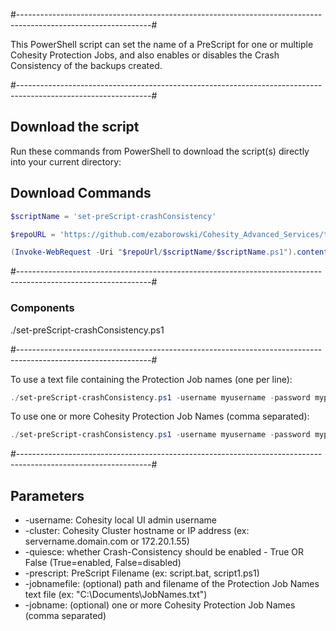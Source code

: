 #---------------------------------------------------------------------------------------------------------------#

This PowerShell script can set the name of a PreScript for one or multiple Cohesity Protection Jobs, and also enables or disables the Crash Consistency of the backups created.

#---------------------------------------------------------------------------------------------------------------#

## Download the script

Run these commands from PowerShell to download the script(s) directly into your current directory:

## Download Commands
```powershell
$scriptName = 'set-preScript-crashConsistency'

$repoURL = 'https://github.com/ezaborowski/Cohesity_Advanced_Services/tree/main/Update_Protection_Job'

(Invoke-WebRequest -Uri "$repoUrl/$scriptName/$scriptName.ps1").content | Out-File "$scriptName.ps1"; (Get-Content "$scriptName.ps1") | Set-Content "$scriptName.ps1"
```
#---------------------------------------------------------------------------------------------------------------#

### Components
./set-preScript-crashConsistency.ps1

#---------------------------------------------------------------------------------------------------------------#

To use a text file containing the Protection Job names (one per line):
```powershell
./set-preScript-crashConsistency.ps1 -username myusername -password mypassword -cluster mycluster -jobnamefile "C:\Documents\JobNames.txt" -quiesce True -prescript script.bat
```

To use one or more Cohesity Protection Job Names (comma separated):
```powershell
./set-preScript-crashConsistency.ps1 -username myusername -password mypassword -cluster mycluster -jobname jobname1,jobname2 -quiesce True -prescript script.bat
```
#---------------------------------------------------------------------------------------------------------------#

## Parameters
* -username: Cohesity local UI admin username
* -cluster: Cohesity Cluster hostname or IP address (ex: servername.domain.com or 172.20.1.55)
* -quiesce: whether Crash-Consistency should be enabled - True OR False (True=enabled, False=disabled)
* -prescript: PreScript Filename (ex: script.bat, script1.ps1)
* -jobnamefile: (optional) path and filename of the Protection Job Names text file (ex: "C:\Documents\JobNames.txt")
* -jobname: (optional) one or more Cohesity Protection Job Names (comma separated)
